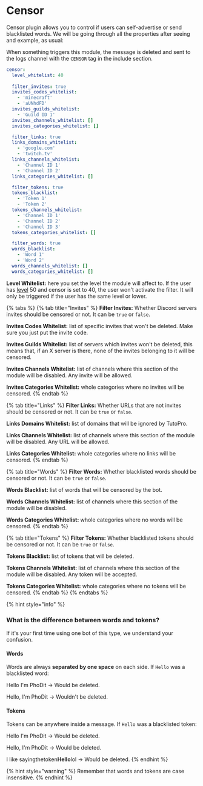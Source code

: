 # Censor

Censor plugin allows you to control if users can self-advertise or send blacklisted words. We will be going through all the properties after seeing and example, as usual:

When something triggers this module, the message is deleted and sent to the logs channel with the `CENSOR` tag in the include section.

```yaml
censor:
  level_whitelist: 40
  
  filter_invites: true
  invites_codes_whitelist:
    - 'minecraft'
    - 'aUNhdFD'
  invites_guilds_whitelist:
    - 'Guild ID 1'
  invites_channels_whitelist: []
  invites_categories_whitelist: []

  filter_links: true
  links_domains_whitelist:
    - 'google.com'
    - 'twitch.tv'
  links_channels_whitelist:
    - 'Channel ID 1'
    - 'Channel ID 2'
  links_categories_whitelist: []

  filter_tokens: true
  tokens_blacklist:
    - 'Token 1'
    - 'Token 2'
  tokens_channels_whitelist:
    - 'Channel ID 1'
    - 'Channel ID 2'
    - 'Channel ID 3'
  tokens_categories_whitelist: []

  filter_words: true
  words_blacklist:
    - 'Word 1'
    - 'Word 2'
  words_channels_whitelist: []
  words_categories_whitelist: []
```

  
**Level Whitelist:** here you set the level the module will affect to. If the user has [level](levels.md) 50 and censor is set to 40, the user won't activate the filter. It will only be triggered if the user has the same level or lower.

{% tabs %}
{% tab title="Invites" %}
**Filter Invites:** Whether Discord servers invites should be censored or not. It can be `true` or `false`.

**Invites Codes Whitelist:** list of specific invites that won't be deleted. Make sure you just put the invite code.

**Invites Guilds Whitelist:** list of servers which invites won't be deleted, this means that, if an X server is there, none of the invites belonging to it will be censored.

**Invites Channels Whitelist:** list of channels where this section of the module will be disabled. Any invite will be allowed.

**Invites Categories Whitelist:** whole categories where no invites will be censored.
{% endtab %}

{% tab title="Links" %}
**Filter Links:** Whether URLs that are not invites should be censored or not. It can be `true` or `false`.

**Links Domains Whitelist:** list of domains that will be ignored by TutoPro.

**Links Channels Whitelist:** list of channels where this section of the module will be disabled. Any URL will be allowed.

**Links Categories Whitelist:** whole categories where no links will be censored.
{% endtab %}

{% tab title="Words" %}
**Filter Words:** Whether blacklisted words should be censored or not. It can be `true` or `false`.

**Words Blacklist:** list of words that will be censored by the bot.

**Words Channels Whitelist:** list of channels where this section of the module will be disabled.

**Words Categories Whitelist:** whole categories where no words will be censored.
{% endtab %}

{% tab title="Tokens" %}
**Filter Tokens:** Whether blacklisted tokens should be censored or not. It can be `true` or `false`.

**Tokens Blacklist:** list of tokens that will be deleted.

**Tokens Channels Whitelist:** list of channels where this section of the module will be disabled. Any token will be accepted.

**Tokens Categories Whitelist:** whole categories where no tokens will be censored.
{% endtab %}
{% endtabs %}

{% hint style="info" %}
### What is the difference between words and tokens?

If it's your first time using one bot of this type, we understand your confusion.

#### Words

Words are always **separated by one space** on each side. If `Hello` was a blacklisted word:

Hello I'm PhoDit -&gt; Would be deleted.

Hello, I'm PhoDit -&gt; Wouldn't be deleted.

#### Tokens

Tokens can be anywhere inside a message. If `Hello` was a blacklisted token:

Hello I'm PhoDit -&gt; Would be deleted.

Hello, I'm PhoDit -&gt; Would be deleted.

I like sayingthetoken**Hello**lol -&gt; Would be deleted.
{% endhint %}

{% hint style="warning" %}
Remember that words and tokens are case insensitive.
{% endhint %}

